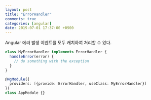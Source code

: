 ```yaml
---
layout: post
title: "ErrorHandler"
comments: true
categories: [angular]
date: 2019-07-01 17:37:00 +0900
---
```




Angular 에러 발생 이벤트를 모두 캐치하여 처리할 수 있다.

```ts
class MyErrorHandler implements ErrorHandler {
  handleError(error) {
    // do something with the exception
  }
}

@NgModule({
  providers: [{provide: ErrorHandler, useClass: MyErrorHandler}]
})
class AppModule {}
```